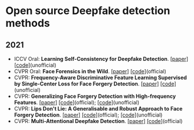 # Open source Deepfake detection methods
## 2021

 - ICCV Oral: **Learning Self-Consistency for Deepfake Detection**. [[paper]](https://openaccess.thecvf.com/content/ICCV2021/html/Zhao_Learning_Self-Consistency_for_Deepfake_Detection_ICCV_2021_paper.html)  [[code]](https://github.com/jtchen0528/PCL-I2G)(unofficial)  
 - CVPR Oral: **Face Forensics in the Wild**. [[paper]](https://openaccess.thecvf.com/content/CVPR2021/html/Zhou_Face_Forensics_in_the_Wild_CVPR_2021_paper.html)  [[code]](https://github.com/tfzhou/FFIW)(official)  
 - CVPR: **Frequency-Aware Discriminative Feature Learning Supervised by Single-Center Loss for Face Forgery Detection**. [[paper]](https://openaccess.thecvf.com/content/CVPR2021/html/Li_Frequency-Aware_Discriminative_Feature_Learning_Supervised_by_Single-Center_Loss_for_Face_CVPR_2021_paper.html)  [[code]](https://github.com/Amadeus-AI/pytorch-single-center-loss)(unofficial)  
 - CVPR: **Generalizing Face Forgery Detection with High-frequency Features**. [[paper]](https://openaccess.thecvf.com/content/CVPR2021/html/Luo_Generalizing_Face_Forgery_Detection_With_High-Frequency_Features_CVPR_2021_paper.html)  [[code]](https://github.com/592McAvoy/face-forgery-detection)(official); [[code]](https://github.com/FanDady/Face-Forgery-Detection)(unofficial)  
 - CVPR: **Lips Don't Lie: A Generalisable and Robust Approach to Face Forgery Detection**. [[paper]](https://openaccess.thecvf.com/content/CVPR2021/html/Haliassos_Lips_Dont_Lie_A_Generalisable_and_Robust_Approach_To_Face_CVPR_2021_paper.html)  [[code]](https://github.com/ahaliassos/LipForensics)(official); [[code]](https://github.com/alsgkals2/Lip-Extract)(unofficial)  
 - CVPR: **Multi-Attentional Deepfake Detection**. [[paper]](https://openaccess.thecvf.com/content/CVPR2021/html/Zhao_Multi-Attentional_Deepfake_Detection_CVPR_2021_paper.html)  [[code]](https://github.com/yoctta/multiple-attention)(official)  



